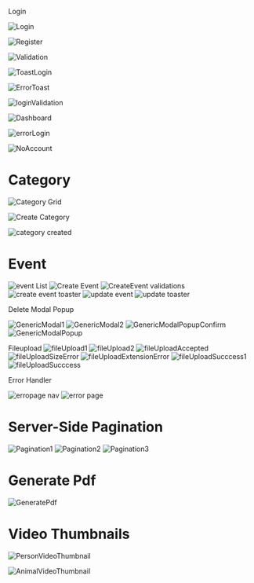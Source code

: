 Login

![Login](https://user-images.githubusercontent.com/87525401/198270903-9378fa79-0d85-4e61-86e7-15a957f0e0d6.PNG)

![Register](https://user-images.githubusercontent.com/87525401/198272434-20889160-3aef-47f0-b39a-854c40354aac.PNG)

![Validation](https://user-images.githubusercontent.com/87525401/198275225-fcf46bbd-c973-4b15-b82c-3c6647035067.PNG)

![ToastLogin](https://user-images.githubusercontent.com/87525401/198277960-469634e8-564e-412c-9160-51af48411b03.png)

![ErrorToast](https://user-images.githubusercontent.com/87525401/198279673-612f4328-0fa0-48fe-9842-dec999d1a193.PNG)

![loginValidation](https://user-images.githubusercontent.com/87525401/198282423-3dfe9add-e9d3-45c4-808c-95f924650920.PNG)

![Dashboard](https://user-images.githubusercontent.com/87525401/199660998-4db96306-beea-45ca-9eda-22176e0451a2.png)

![errorLogin](https://user-images.githubusercontent.com/87525401/198285014-9517962d-81d4-4d97-86f4-b6dafae2397c.PNG)

![NoAccount](https://user-images.githubusercontent.com/87525401/198285944-fef74eb1-81ff-4b5e-8e5c-f40bded83211.PNG)

# Category
![Category Grid](https://user-images.githubusercontent.com/92164758/198330585-c8f892b3-63f4-4cb8-9763-bc6dfb38cf1d.png)


![Create Category](https://user-images.githubusercontent.com/92164758/198330268-6ae9bd29-ab5f-4b04-a28d-e474e68d1e54.png)

![category created](https://user-images.githubusercontent.com/92164758/198330258-b0a1ea04-fd8a-462b-8870-a6dc735d113d.png)

# Event
![event List](https://user-images.githubusercontent.com/92291258/198344869-7f9e4a32-72c5-4c37-bb56-2023a997dad9.png)
![Create Event](https://user-images.githubusercontent.com/92291258/198344607-ab60d64b-6fa9-4bc1-8d82-34ca95d95b6c.png)
![CreateEvent validations](https://user-images.githubusercontent.com/92291258/198344620-dad1524f-3da6-4a9a-be93-ec851fe03cb9.png)
![create event toaster](https://user-images.githubusercontent.com/92291258/198344626-7c7cae39-93f7-43e3-8701-cc51ba03e16d.png)
![update event](https://user-images.githubusercontent.com/92291258/198346791-c1ae4f86-d46c-452d-912d-a4344ede2594.png)
![update toaster](https://user-images.githubusercontent.com/92291258/198346801-7984728d-560f-4a0a-9b6b-769cf7b1a8fe.png)

Delete Modal Popup

![GenericModal1](https://user-images.githubusercontent.com/88362571/199811724-71b525ee-61ea-40b5-ad5d-36114ff02db2.png)
![GenericModal2](https://user-images.githubusercontent.com/88362571/199811761-544088a2-a63d-4dea-bc48-49fac2730d43.png)
![GenericModalPopupConfirm](https://user-images.githubusercontent.com/88362571/199811728-c39b3d7e-30ae-4a31-874d-92ff87c1d3e6.png)
![GenericModalPopup](https://user-images.githubusercontent.com/88362571/199811781-f7908572-abaa-48a5-a48c-5b42f22ce68a.png)


Fileupload
![fileUpload1](https://user-images.githubusercontent.com/88362571/199823816-f9794516-767f-4b76-958d-994949e2b9f2.png)
![fileUpload2](https://user-images.githubusercontent.com/88362571/199823818-18decd30-2f4e-4870-a1f3-213339121fa6.png)
![fileUploadAccepted](https://user-images.githubusercontent.com/88362571/199823822-f2fffe2c-9496-47c7-a615-5db9d352028d.png)
![fileUploadSizeError](https://user-images.githubusercontent.com/88362571/199823826-6442d86b-bb47-4c3d-8408-70e3516e26b4.png)
![fileUploadExtensionError](https://user-images.githubusercontent.com/88362571/199823825-1f79912a-5f96-4e86-b6f1-7557b294c086.png)
![fileUploadSucccess1](https://user-images.githubusercontent.com/88362571/199823832-0e3bec53-e06d-4e35-b356-293f6e90a857.png)
![fileUploadSucccess](https://user-images.githubusercontent.com/88362571/199823828-0a4b8be3-5757-455b-88be-b57b9a2cce1a.png)

Error Handler

![erropage nav](https://user-images.githubusercontent.com/92291258/198273258-5faf1d4e-bdbc-48e3-8333-cb266d65cdc5.png)
![error page](https://user-images.githubusercontent.com/92291258/198273285-43ed958f-a88b-4353-a929-7f10b5ad47ec.png)


# Server-Side Pagination
![Pagination1](https://user-images.githubusercontent.com/80381121/198289890-3b69f345-7948-4425-be24-97388e2a9dcd.png)
![Pagination2](https://user-images.githubusercontent.com/80381121/198289883-ccbb2932-f6a5-46bc-a16e-7786a97158d8.png)
![Pagination3](https://user-images.githubusercontent.com/80381121/198289887-2e0f2596-e664-4bf4-9b0e-f639471de9fc.png)


# Generate Pdf
![GeneratePdf](https://user-images.githubusercontent.com/80381121/198296827-d6b36e10-d04b-404d-b071-f7cdf349953f.png)



# Video Thumbnails
![PersonVideoThumbnail](https://user-images.githubusercontent.com/92164758/198301599-d51212b6-2fb2-4edf-b034-3ed92aff691a.png)

![AnimalVideoThumbnail](https://user-images.githubusercontent.com/92164758/198303048-4d277362-a694-41e1-9029-d79e4fb3da61.png)
